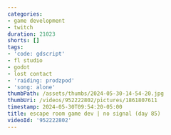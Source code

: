 ```yaml
---
categories:
- game development
- twitch
duration: 21023
shorts: []
tags:
- 'code: gdscript'
- fl studio
- godot
- lost contact
- 'raiding: prodzpod'
- 'song: alone'
thumbPath: /assets/thumbs/2024-05-30-14-54-20.jpg
thumbUri: /videos/952222802/pictures/1861807611
timestamp: 2024-05-30T09:54:20-05:00
title: escape room game dev | no signal (day 85)
videoId: '952222802'
---
```

